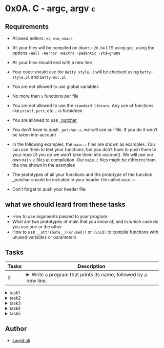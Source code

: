 # 0x0A. C - argc, argv `c`

## Requirements

* Allowed editors: `vi`, `vim`, `emacs`

* All your files will be compiled on `Ubuntu 20.04` LTS using `gcc`, using the options `-Wall -Werror -Wextra -pedantic -std=gnu89`

* All your files should end with a new line

* Your code should use the `Betty style`. It will be checked using `betty-style.pl` and `betty-doc.pl`

* You are not allowed to use global variables

* No more than `5` functions per file

* You are not allowed to use the `standard library`. Any use of functions like `printf`, `puts`, etc… is forbidden

* You are allowed to use [_putchar](https://github.com/holbertonschool/_putchar.c/blob/master/_putchar.c)

* You don’t have to push `_putchar.c`, we will use our file. If you do it won’t be taken into account

* In the following examples, the `main.c` files are shown as examples. You can use them to test your functions, but you don’t have to push them to your repo (if you do we won’t take them into account). We will use our own `main.c` files at compilation. Our `main.c` files might be different from the one shown in the examples

* The prototypes of all your functions and the prototype of the function _putchar should be included in your header file called `main.h`

* Don’t forget to push your header file

## what we should leard from these tasks

* How to use arguments passed to your program
* What are two prototypes of main that you know of, and in which case do you use one or the other
* How to use `__attribute__((unused))` or `(void)` to compile functions with unused variables or parameters

## Tasks
| Tasks | Description |
| --- | --- |
| 0 |  <details><summary>Write a program that prints its name, followed by a new line.</summary><ul><li>If yourename the program, it will print the new name, without having to compile it again<li>You should not remove the path before the name of the program <pre>julien@ubuntu:~/0x0A. argc, argv$ gcc -Wall -pedantic -Werror -Wextra -std=gnu89 0-whatsmyname.c -o mynameis<br>julien@ubuntu:~/0x0A. argc, argv$ ./mynameis./mynameis </details> |

<details><summary>task1</summary>
<p>

Write a program that prints the number of arguments passed into it.

* Your program should print a number, followed by a new line

```
julien@ubuntu:~/0x0A. argc, argv$ gcc -Wall -pedantic -Werror -Wextra -std=gnu89 1-args.c -o nargs
julien@ubuntu:~/0x0A. argc, argv$ ./nargs 
0
julien@ubuntu:~/0x0A. argc, argv$ ./nargs hello
1
julien@ubuntu:~/0x0A. argc, argv$ ./nargs "hello, world"
1
julien@ubuntu:~/0x0A. argc, argv$ ./nargs hello, world
2
julien@ubuntu:~/0x0A. argc, argv$ 
```

</p>
</details>

<details><summary>task2</summary>
<p>

Write a program that prints all arguments it receives.

* All arguments should be printed, including the first one
* Only print one argument per line, ending with a new line

```
julien@ubuntu:~/0x0A. argc, argv$ gcc -Wall -pedantic -Werror -Wextra -std=gnu89 2-args.c -o args
julien@ubuntu:~/0x0A. argc, argv$ ./args 
./args
julien@ubuntu:~/0x0A. argc, argv$ ./args You can do anything, but not everything.
./args
You
can
do
anything,
but
not
everything.
julien@ubuntu:~/0x0A. argc, argv$ 
```
</p>
</details>

<details><summary>task3</summary>
<p>
Write a program that multiplies two numbers.

* Your program should print the result of the multiplication, followed by a new line
* You can assume that the two numbers and result of the multiplication can be stored in an integer
* If the program does not receive two arguments, your program should print `Error`, followed by a new line, and return `1`

``` 
julien@ubuntu:~/0x0A. argc, argv$ gcc -Wall -pedantic -Werror -Wextra -std=gnu89 3-mul.c -o mul
julien@ubuntu:~/0x0A. argc, argv$ ./mul 2 3
6
julien@ubuntu:~/0x0A. argc, argv$ ./mul 2 -3
-6
julien@ubuntu:~/0x0A. argc, argv$ ./mul 2 0
0
julien@ubuntu:~/0x0A. argc, argv$ ./mul 245 3245342
795108790
julien@ubuntu:~/0x0A. argc, argv$ ./mul
Error
julien@ubuntu:~/0x0A. argc, argv$ 

```

</p>
</details>

<details><summary>task4</summary>
<p>
Write a program that adds positive numbers.

* Print the result, followed by a new line
* If no number is passed to the program, print 0, followed by a new line
* If one of the number contains symbols that are not digits, print `Error`, followed by a new line, and return `1`
* You can assume that numbers and the addition of all the numbers can be stored in an `int`

```
julien@ubuntu:~/0x0A. argc, argv$ gcc -Wall -pedantic -Werror -Wextra -std=gnu89 4-add.c -o add
julien@ubuntu:~/0x0A. argc, argv$ ./add 1 1
2
julien@ubuntu:~/0x0A. argc, argv$ ./add 1 10 100 1000
1111
julien@ubuntu:~/0x0A. argc, argv$ ./add 1 2 3 e 4 5
Error
julien@ubuntu:~/0x0A. argc, argv$ ./add
0
julien@ubuntu:~/0x0A. argc, argv$ 
```

</p>
</details>

<details><summary>task5</summary>
<p>

Write a program that prints the minimum number of coins to make change for an amount of money.

* `Usage: ./change cents`
* where `cents` is the amount of cents you need to give back
* if the number of arguments passed to your program is not exactly `1`, print Error, followed by a new line, and return `1`
* you should use `atoi` to parse the parameter passed to your program
* If the number passed as the argument is negative, print `0`, followed by a new line
You can use an unlimited number of coins of values 25, `10`, `5`, `2`, and `1` cent

```
julien@ubuntu:~/0x0A. argc, argv$ gcc -Wall -pedantic -Werror -Wextra -std=gnu89 100-change.c -o change
julien@ubuntu:~/0x0A. argc, argv$ ./change 
Error
julien@ubuntu:~/0x0A. argc, argv$ ./change 10
1
julien@ubuntu:~/0x0A. argc, argv$ ./change 100
4
julien@ubuntu:~/0x0A. argc, argv$ ./change 101
5
julien@ubuntu:~/0x0A. argc, argv$ ./change 13
3
julien@ubuntu:~/0x0A. argc, argv$ 

```

</p>
</details>

## Author

* [sayed ali](https://github.com/sayedali1)
